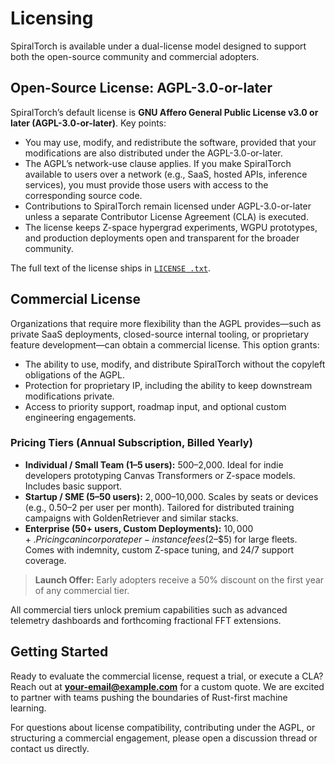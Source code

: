 # Licensing

SpiralTorch is available under a dual-license model designed to support both the open-source community and commercial adopters.

## Open-Source License: AGPL-3.0-or-later

SpiralTorch’s default license is **GNU Affero General Public License v3.0 or later (AGPL-3.0-or-later)**. Key points:

- You may use, modify, and redistribute the software, provided that your modifications are also distributed under the AGPL-3.0-or-later.
- The AGPL’s network-use clause applies. If you make SpiralTorch available to users over a network (e.g., SaaS, hosted APIs, inference services), you must provide those users with access to the corresponding source code.
- Contributions to SpiralTorch remain licensed under AGPL-3.0-or-later unless a separate Contributor License Agreement (CLA) is executed.
- The license keeps Z-space hypergrad experiments, WGPU prototypes, and production deployments open and transparent for the broader community.

The full text of the license ships in [`LICENSE .txt`](../LICENSE%20.txt).

## Commercial License

Organizations that require more flexibility than the AGPL provides—such as private SaaS deployments, closed-source internal tooling, or proprietary feature development—can obtain a commercial license. This option grants:

- The ability to use, modify, and distribute SpiralTorch without the copyleft obligations of the AGPL.
- Protection for proprietary IP, including the ability to keep downstream modifications private.
- Access to priority support, roadmap input, and optional custom engineering engagements.

### Pricing Tiers (Annual Subscription, Billed Yearly)

- **Individual / Small Team (1–5 users):** $500–$2,000. Ideal for indie developers prototyping Canvas Transformers or Z-space models. Includes basic support.
- **Startup / SME (5–50 users):** $2,000–$10,000. Scales by seats or devices (e.g., $0.50–$2 per user per month). Tailored for distributed training campaigns with GoldenRetriever and similar stacks.
- **Enterprise (50+ users, Custom Deployments):** $10,000+. Pricing can incorporate per-instance fees ($2–$5) for large fleets. Comes with indemnity, custom Z-space tuning, and 24/7 support coverage.

> **Launch Offer:** Early adopters receive a 50% discount on the first year of any commercial tier.

All commercial tiers unlock premium capabilities such as advanced telemetry dashboards and forthcoming fractional FFT extensions.

## Getting Started

Ready to evaluate the commercial license, request a trial, or execute a CLA? Reach out at **[your-email@example.com](mailto:kishkavsesvit@icloud.com)** for a custom quote. We are excited to partner with teams pushing the boundaries of Rust-first machine learning.

For questions about license compatibility, contributing under the AGPL, or structuring a commercial engagement, please open a discussion thread or contact us directly.


